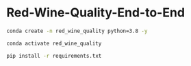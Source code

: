 # Red-Wine-Quality-End-to-End

```bash
conda create -n red_wine_quality python=3.8 -y
```

```bash
conda activate red_wine_quality
```


```bash
pip install -r requirements.txt
```